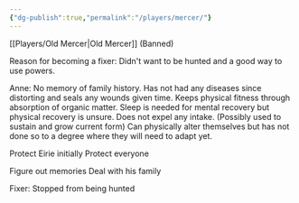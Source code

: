 ```yaml
---
{"dg-publish":true,"permalink":"/players/mercer/"}
---
```



[[Players/Old Mercer\|Old Mercer]] (Banned)

Reason for becoming a fixer:
Didn't want to be hunted and a good way to use powers.

Anne:
No memory of family history.
Has not had any diseases since distorting and seals any wounds given time.
Keeps physical fitness through absorption of organic matter.
Sleep is needed for mental recovery but physical recovery is unsure.
Does not expel any intake. (Possibly used to sustain and grow current form)
Can physically alter themselves but has not done so to a degree where they will need to adapt yet.


Protect Eirie initially
Protect everyone

Figure out memories
Deal with his family

Fixer: Stopped from being hunted